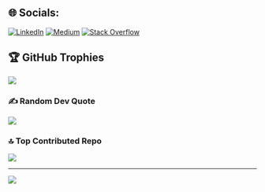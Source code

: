 
## 🌐 Socials:
[![LinkedIn](https://img.shields.io/badge/LinkedIn-%230077B5.svg?logo=linkedin&logoColor=white)](https://linkedin.com/in/https://www.linkedin.com/in/nitinvarda/) [![Medium](https://img.shields.io/badge/Medium-12100E?logo=medium&logoColor=white)](https://medium.com/@https://nitinvarda.medium.com/) [![Stack Overflow](https://img.shields.io/badge/-Stackoverflow-FE7A16?logo=stack-overflow&logoColor=white)](https://stackoverflow.com/users/9790809) 



## 🏆 GitHub Trophies
![](https://github-profile-trophy.vercel.app/?username=nitinvarda&theme=alduin&no-frame=false&no-bg=false&margin-w=4)

### ✍️ Random Dev Quote
![](https://quotes-github-readme.vercel.app/api?type=horizontal&theme=radical)

### 🔝 Top Contributed Repo
![](https://github-contributor-stats.vercel.app/api?username=nitinvarda&limit=5&theme=dark&combine_all_yearly_contributions=true)

---
[![](https://visitcount.itsvg.in/api?id=nitinvarda&icon=0&color=0)](https://visitcount.itsvg.in)

<!-- Proudly created with GPRM ( https://gprm.itsvg.in ) -->
